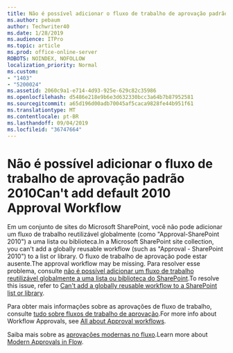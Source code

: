 ```yaml
---
title: Não é possível adicionar o fluxo de trabalho de aprovação padrão 2010
ms.author: pebaum
author: Techwriter40
ms.date: 1/28/2019
ms.audience: ITPro
ms.topic: article
ms.prod: office-online-server
ROBOTS: NOINDEX, NOFOLLOW
localization_priority: Normal
ms.custom:
- "1403"
- "5200024"
ms.assetid: 2060c9a1-e714-4d93-925e-629c82c35986
ms.openlocfilehash: d5486e218e9b6e3d632330bcc3a64b7b87952581
ms.sourcegitcommit: a65d196d00adb70045af5caca9828fe44b951f61
ms.translationtype: MT
ms.contentlocale: pt-BR
ms.lasthandoff: 09/04/2019
ms.locfileid: "36747664"
---
```

# <a name="cant-add-default-2010-approval-workflow"></a><span data-ttu-id="96119-102">Não é possível adicionar o fluxo de trabalho de aprovação padrão 2010</span><span class="sxs-lookup"><span data-stu-id="96119-102">Can't add default 2010 Approval Workflow</span></span>

<span data-ttu-id="96119-103">Em um conjunto de sites do Microsoft SharePoint, você não pode adicionar um fluxo de trabalho reutilizável globalmente (como "Approval-SharePoint 2010") a uma lista ou biblioteca.</span><span class="sxs-lookup"><span data-stu-id="96119-103">In a Microsoft SharePoint site collection, you can't add a globally reusable workflow (such as "Approval - SharePoint 2010") to a list or library.</span></span> <span data-ttu-id="96119-104">O fluxo de trabalho de aprovação pode estar ausente.</span><span class="sxs-lookup"><span data-stu-id="96119-104">The approval workflow may be missing.</span></span> <span data-ttu-id="96119-105">Para resolver esse problema, consulte [não é possível adicionar um fluxo de trabalho reutilizável globalmente a uma lista ou biblioteca do SharePoint](https://support.microsoft.com/help/4467263/sharepoint-designer-2013-shows-empty-wfpub-library).</span><span class="sxs-lookup"><span data-stu-id="96119-105">To resolve this issue, refer to [Can't add a globally reusable workflow to a SharePoint list or library](https://support.microsoft.com/help/4467263/sharepoint-designer-2013-shows-empty-wfpub-library).</span></span>

<span data-ttu-id="96119-106">Para obter mais informações sobre as aprovações de fluxo de trabalho, consulte [tudo sobre fluxos de trabalho de aprovação](https://support.office.com/article/All-about-Approval-workflows-078C5A89-821F-44A9-9530-40BB34F9F742).</span><span class="sxs-lookup"><span data-stu-id="96119-106">For more info about Workflow Approvals, see [All about Approval workflows](https://support.office.com/article/All-about-Approval-workflows-078C5A89-821F-44A9-9530-40BB34F9F742).</span></span> 
 
<span data-ttu-id="96119-107">Saiba mais sobre as [aprovações modernas no fluxo](https://flow.microsoft.com/blog/introducing-modern-approvals).</span><span class="sxs-lookup"><span data-stu-id="96119-107">Learn more about [Modern Approvals in Flow](https://flow.microsoft.com/blog/introducing-modern-approvals).</span></span> 
  